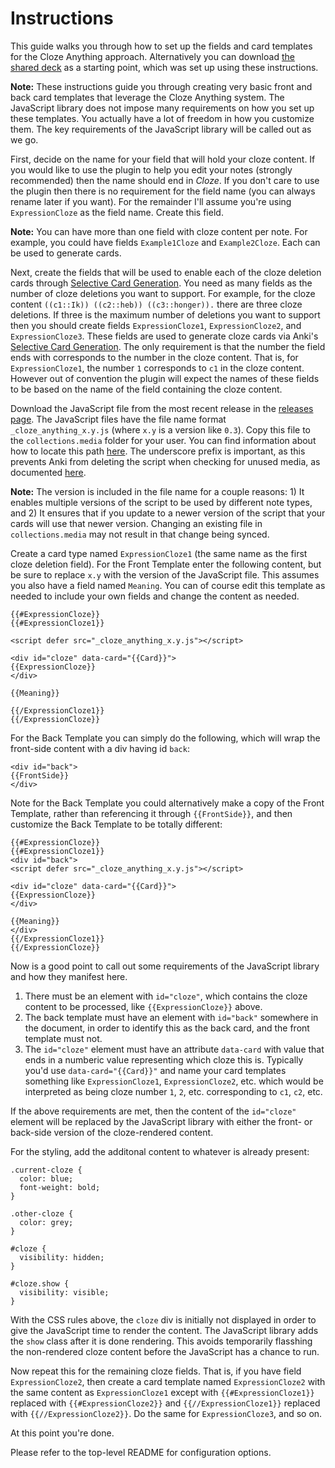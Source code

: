 # Instructions

This guide walks you through how to set up the fields and card templates for the Cloze Anything approach.  Alternatively you can download [the shared deck](https://ankiweb.net/shared/info/1637056056) as a starting point, which was set up using these instructions.

**Note:** These instructions guide you through creating very basic front and back card templates that leverage the Cloze Anything system.  The JavaScript library does not impose many requirements on how you set up these templates.  You actually have a lot of freedom in how you customize them.  The key requirements of the JavaScript library will be called out as we go.

First, decide on the name for your field that will hold your cloze content.  If you would like to use the plugin to help you edit your notes (strongly recommended) then the name should end in *Cloze*.  If you don't care to use the plugin then there is no requirement for the field name (you can always rename later if you want).  For the remainder I'll assume you're using `ExpressionCloze` as the field name.  Create this field.

**Note:** You can have more than one field with cloze content per note.  For example, you could have fields `Example1Cloze` and `Example2Cloze`.  Each can be used to generate cards.

Next, create the fields that will be used to enable each of the cloze deletion cards through [Selective Card Generation](https://docs.ankiweb.net/#/templates/generation?id=selective-card-generation).  You need as many fields as the number of cloze deletions you want to support.  For example, for the cloze content `((c1::Ik)) ((c2::heb)) ((c3::honger)).` there are three cloze deletions.  If three is the maximum number of deletions you want to support then you should create fields `ExpressionCloze1`, `ExpressionCloze2`, and `ExpressionCloze3`. These fields are used to generate cloze cards via Anki's [Selective Card Generation](https://apps.ankiweb.net/docs/manual.html#selective-card-generation).  The only requirement is that the number the field ends with corresponds to the number in the cloze content.  That is, for `ExpressionCloze1`, the number `1` corresponds to `c1` in the cloze content.  However out of convention the plugin will expect the names of these fields to be based on the name of the field containing the cloze content.

Download the JavaScript file from the most recent release in the [releases page](https://github.com/matthayes/anki_cloze_anything/releases).  The JavaScript files have the file name format `_cloze_anything_x.y.js` (where `x.y` is a version like `0.3`).  Copy this file to the `collections.media` folder for your user.  You can find information about how to locate this path [here](https://docs.ankiweb.net/#/files?id=file-locations).  The underscore prefix is important, as this prevents Anki from deleting the script when checking for unused media, as documented [here](https://docs.ankiweb.net/#/templates/styling?id=installing-fonts).

**Note:** The version is included in the file name for a couple reasons: 1) It enables multiple versions of the script to be used by different note types, and 2) It ensures that if you update to a newer version of the script that your cards will use that newer version.  Changing an existing file in `collections.media` may not result in that change being synced.

Create a card type named `ExpressionCloze1` (the same name as the first cloze deletion field).  For the Front Template enter the following content, but be sure to replace `x.y` with the version of the JavaScript file.  This assumes you also have a field named `Meaning`.  You can of course edit this template as needed to include your own fields and change the content as needed.

```
{{#ExpressionCloze}}
{{#ExpressionCloze1}}

<script defer src="_cloze_anything_x.y.js"></script>

<div id="cloze" data-card="{{Card}}">
{{ExpressionCloze}}
</div>

{{Meaning}}

{{/ExpressionCloze1}}
{{/ExpressionCloze}}
```

For the Back Template you can simply do the following, which will wrap the front-side content with a div having id `back`:

```
<div id="back">
{{FrontSide}}
</div>
```

Note for the Back Template you could alternatively make a copy of the Front Template, rather than referencing it through `{{FrontSide}}`, and then customize the Back Template to be totally different:

```
{{#ExpressionCloze}}
{{#ExpressionCloze1}}
<div id="back">
<script defer src="_cloze_anything_x.y.js"></script>

<div id="cloze" data-card="{{Card}}">
{{ExpressionCloze}}
</div>

{{Meaning}}
</div>
{{/ExpressionCloze1}}
{{/ExpressionCloze}}
```

Now is a good point to call out some requirements of the JavaScript library and how they manifest here.

1. There must be an element with `id="cloze"`, which contains the cloze content to be processed, like `{{ExpressionCloze}}` above.
2. The back template must have an element with `id="back"` somewhere in the document, in order to identify this as the back card, and the front template must not.
3. The `id="cloze"` element must have an attribute `data-card` with value that ends in a numberic value representing which cloze this is.  Typically you'd use `data-card="{{Card}}"` and name your card templates something like `ExpressionCloze1`, `ExpressionCloze2`, etc. which would be interpreted as being cloze number `1`, `2`, etc. corresponding to `c1`, `c2`, etc.

If the above requirements are met, then the content of the `id="cloze"` element will be replaced by the JavaScript library with either the front- or back-side version of the cloze-rendered content.

For the styling, add the additonal content to whatever is already present:

```
.current-cloze {
  color: blue;
  font-weight: bold;
}

.other-cloze {
  color: grey;
}

#cloze {
  visibility: hidden;
}

#cloze.show {
  visibility: visible;
}
```

With the CSS rules above, the `cloze` div is initially not displayed in order to give the JavaScript time to render the content.  The JavaScript library adds the `show` class after it is done rendering.  This avoids temporarily flasshing the non-rendered cloze content before the JavaScript has a chance to run.

Now repeat this for the remaining cloze fields.  That is, if you have field `ExpressionCloze2`, then create a card template named `ExpressionCloze2` with the same content as `ExpressionCloze1` except with `{{#ExpressionCloze1}}` replaced with `{{#ExpressionCloze2}}` and `{{//ExpressionCloze1}}` replaced with `{{//ExpressionCloze2}}`.  Do the same for `ExpressionCloze3`, and so on.

At this point you're done.

Please refer to the top-level README for configuration options.
